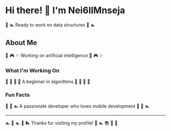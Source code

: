# Hi there! 👋 I'm Nei6llMnseja

🎳 🏊 Ready to work on data structures 🎳 🏊

## About Me
🎻 🎮 ✨ Working on artificial intelligence 🎻 🎮 ✨

### What I'm Working On
🥊 🚣 🎹 🥋 A beginner in algorithms 🥊 🚣 🎹 🥋

### Fun Facts
🥁 🏓 🏊 A passionate developer who loves mobile development 🥁 🏓 🏊

---
🏊 🏒 🏊 🎰 🛼 Thanks for visiting my profile! 🏸 🏊 📚 🎳 🌈
